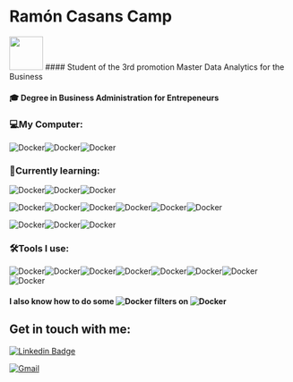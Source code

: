 ﻿# Ramón Casans Camp
 
<img src="https://avfcv.com/wp-content/uploads/2020/11/edem.png" height="60"/>
#### Student of the 3rd promotion Master Data Analytics for the Business

#### :mortar_board: Degree in Business Administration for Entrepeneurs



### :computer:My Computer:
![Docker](https://img.shields.io/badge/Lenovo-Yoga_7-E2231A?style=for-the-badge&logo=Lenovo&logoColor=white)![Docker](https://img.shields.io/badge/Core_i7_11th-0071C5?style=for-the-badge&logo=intel&logoColor=white)![Docker](https://img.shields.io/badge/16GB_ram_512gb-grey?style=for-the-badge&logo=&logoColor=)
### :book:Currently learning:
![Docker](https://img.shields.io/badge/Jupyter-F37626.svg?&style=for-the-badge&logo=Jupyter&logoColor=white)![Docker](https://img.shields.io/badge/json-5E5C5C?style=for-the-badge&logo=json&logoColor=white)![Docker](https://img.shields.io/badge/Python-3776AB?style=for-the-badge&logo=python&logoColor=white)

![Docker](https://img.shields.io/badge/Apache_Spark-FFFFFF?style=for-the-badge&logo=apachespark&logoColor=#E35A16`)![Docker](https://img.shields.io/badge/Apache_Kafka-231F20?style=for-the-badge&logo=apache-kafka&logoColor=white)![Docker](https://img.shields.io/badge/Cassandra-1287B1?style=for-the-badge&logo=apache%20cassandra&logoColor=white)![Docker](https://img.shields.io/badge/MySQL-005C84?style=for-the-badge&logo=mysql&logoColor=white)![Docker](https://img.shields.io/badge/PostgreSQL-316192?style=for-the-badge&logo=postgresql&logoColor=white)![Docker](https://img.shields.io/badge/Talend-FF6D70?style=for-the-badge&logo=Talend&logoColor=white)

![Docker](https://img.shields.io/badge/Amazon_AWS-FF9900?style=for-the-badge&logo=amazonaws&logoColor=white)![Docker](https://img.shields.io/badge/Google_Cloud-4285F4?style=for-the-badge&logo=google-cloud&logoColor=white)![Docker](https://img.shields.io/badge/microsoft%20azure-0089D6?style=for-the-badge&logo=microsoft-azure&logoColor=white)

### :hammer_and_wrench:Tools I use:
![Docker](https://img.shields.io/badge/Colab-F9AB00?style=for-the-badge&logo=googlecolab&color=525252)![Docker](https://img.shields.io/badge/Docker-2CA5E0?style=for-the-badge&logo=docker&logoColor=white)![Docker](https://img.shields.io/badge/GitKraken-179287?style=for-the-badge&logo=GitKraken&logoColor=white)![Docker](https://img.shields.io/badge/replit-667881?style=for-the-badge&logo=replit&logoColor=white)![Docker](https://img.shields.io/badge/PowerShell-5391FE?style=for-the-badge&logo=PowerShell&logoColor=white)![Docker](https://img.shields.io/badge/PyCharm-000000.svg?&style=for-the-badge&logo=PyCharm&logoColor=white)![Docker](https://img.shields.io/badge/Spyder-838485?style=for-the-badge&logo=spyder%20ide&logoColor=maroon)![Docker](https://img.shields.io/badge/Visual_Studio_Code-0078D4?style=for-the-badge&logo=visual%20studio%20code&logoColor=white)




#### I also know how to do some ![Docker](https://img.shields.io/badge/Instagram-E4405F?style=for-the-badge&logo=instagram&logoColor=white)   filters on ![Docker](https://img.shields.io/badge/Spark%20AR-FF5C83?style=for-the-badge&logo=SparkAR&logoColor=white)




## Get in touch with me:
[![Linkedin Badge](https://img.shields.io/badge/Linkedin-Ramon_Casans_Camp-blue?style=for-the-badge&logo=Linkedin&logoColor=white&link=https://www.linkedin.com/in/ramon-casans-camp/)](https://www.linkedin.com/in/ramon-casans-camp/) 

[
![Gmail](https://img.shields.io/badge/gmail-raconcasans@gmail.com-red?style=for-the-badge&logo=Gmail&logoColor=white&linkmalito:raconcasans@gmail.com)](raconcasans@gmail.com)         


